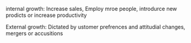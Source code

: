 internal growth: Increase sales, Employ mroe people, introdurce new prodicts  or increase productivity

External growth: Dictated by ustomer prefrences and attitudial changes, mergers or accusitions